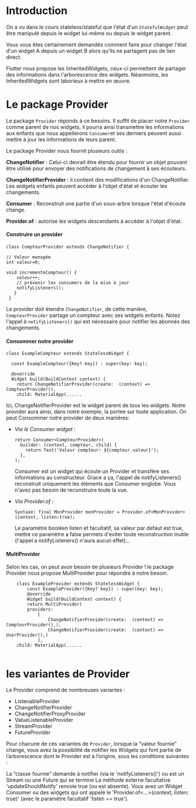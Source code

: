 # Introduction

On a vu dans le cours stateless/stateful que l'état d'un `StatefulWidget` peut être manipulé depuis le widget lui-même
ou depuis le widget parent.

Vous vous êtes certainement demandés comment faire pour changer l'état d'un widget A depuis un widget B alors qu'ils ne partagent pas de lien 
direct. 

Flutter nous propose les InheritedWidgets, ceux-ci permettent de partager des informations dans 
l'arborescence des widgets. Néanmoins, les InheritedWidgets sont laborieux à mettre en œuvre.

# Le package Provider


Le package `Provider` réponds à ce besoins. Il suffit de placer notre `Provider` comme parent de nos widgets, il pourra ainsi transmettre les 
informations aux enfants que nous appellerons `Consumer`et ses derniers peuvent aussi mettre à jour les informations de leurs 
parent.

Le package Provider nous fournit plusieurs outils :

**ChangeNotifier** : Celui-ci devrait être étendu pour fournir un objet pouvant être utilisé pour envoyer des notifications 
de changement à ses écouteurs.

**ChangeNotifierProvider** : il contient des modifications d'un ChangeNotifier. Les widgets enfants peuvent accéder à l'objet
d'état et écouter les changements.

**Consumer** : Reconstruit une partie d'un sous-arbre lorsque l'état d'écoute change.

**Provider.of** : autorise les widgets descendants à accéder à l'objet d'état.

#### Construire un provider

```
class CompteurProvider extends ChangeNotifier {

// Valeur managée
int valeur=0;

void incrementeCompteur() {
    valeur++;
    // prévenir les consumers de la mise à jour
    notifyListeners();
   }
 }
```

Le provider doit étendre `ChangeNotifier`, de cette manière, `CompteurProvider` partage un compteur avec ses widgets enfants.
Notez l'appel à `notifyListeners()` qui est nécessaire pour notifier les abonnés des changements. 

#### Consommer notre provider

```
class ExampleCompteur extends StatelessWidget {

  const ExampleCompteur({Key? key}) : super(key: key);

  @override
  Widget build(BuildContext context) {
    return ChangeNotifierProvider(create:  (context) => CompteurProvider(),
    child: MaterialApp(......
```

Ici, ChangeNotifierProvider est le widget parent de tous les widgets. Notre provider aura ainsi, dans notre exemple,
la portée sur toute application. On peut Consommer notre provider de deux maniéres:
- *Via le Consumer widget :* 
    ```
    return Consumer<CompteurProvider>(
      builder: (context, compteur, child) {
        return Text('Valeur compteur: ${compteur.valeur}');
      },
    );
    ```
    Consumer est un widget qui écoute un Provider et transfère ses informations au constructeur. Grace a ça,
    l'appel de notifyListeners() reconstruit uniquement les éléments que Consumer englobe. Vous n'avez pas besoin de
    reconstruire toute la vue.
  
- *Via Provider.of :*
    ```
    Syntaxe: final MonProvider monProvider = Provider.of<MonProvider>(context, listen:true);
    ```
    Le paramètre booléen listen et facultatif, sa valeur par defaut est true, mettre ce paramètre a false permets d'eviter
    toute reconstruction inutile (l'appel a notifyListeners() n'aura aucun effet)...

#### MultiProvider

Selon les cas, on peut avoir besoin de plusieurs Provider ! le package Provider nous propose MultiProvider pour répondre
à notre besoin.
    
```
    class ExampleProvider extends StatelessWidget {
        const ExampleProvider({Key? key}) : super(key: key);
        @override
        Widget build(BuildContext context) {
        return MultiProvider(
        providers:
            [
                ChangeNotifierProvider(create:  (context) => CompteurProvider(),),
                ChangeNotifierProvider(create:  (context) => UserProvider(),)
            ],
    child: MaterialApp(......
    
```

# les variantes de Provider

Le Provider comprend de nombreuses variantes :

- ListenableProvider
- ChangeNotifierProvider
- ChangeNotifierProxyProvider
- ValueListenableProvider
- StreamProvider
- FutureProvider

Pour chacune de ces variantes de `Provider`, lorsque la “valeur fournie” change, vous avez la possibilité de notifier 
les Widgets qui font partie de l’arborescence dont le Provider est à l’origine, sous les conditions suivantes :

La “classe fournie” demande à notifier (via le 'notifyListeners()') ou est un Stream ou une Future qui se termine
La méthode externe facultative 'updateShouldNotify' renvoie true (ou est absente).
Vous avez un Widget Consumer ou des widgets qui ont appelé le 'Provider.of<…>(context, listen: true)' (avec le paramètre 
facultatif 'listen == true').

